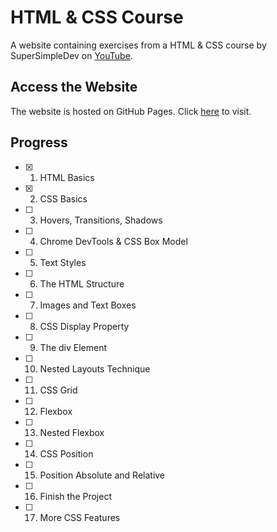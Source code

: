 # HTML & CSS Course
A website containing exercises from a HTML & CSS course by SuperSimpleDev on [YouTube](https://youtu.be/G3e-cpL7ofc).

## Access the Website
The website is hosted on GitHub Pages. Click [here](https://vandreic.github.io/html-css-course/) to visit.

## Progress
- [x] 1. HTML Basics
- [x] 2. CSS Basics
- [ ] 3. Hovers, Transitions, Shadows
- [ ] 4. Chrome DevTools & CSS Box Model
- [ ] 5. Text Styles
- [ ] 6. The HTML Structure
- [ ] 7. Images and Text Boxes
- [ ] 8. CSS Display Property
- [ ] 9. The div Element
- [ ] 10. Nested Layouts Technique
- [ ] 11. CSS Grid
- [ ] 12. Flexbox
- [ ] 13. Nested Flexbox
- [ ] 14. CSS Position
- [ ] 15. Position Absolute and Relative
- [ ] 16. Finish the Project
- [ ] 17. More CSS Features
